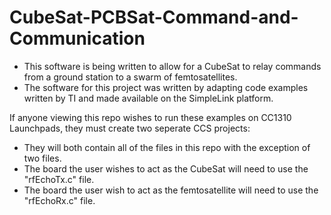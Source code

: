 # CubeSat-PCBSat-Command-and-Communication
- This software is being written to allow for a CubeSat to relay commands from a ground station to a swarm of femtosatellites.
- The software for this project was written by adapting code examples written by TI and made available on the SimpleLink platform.

If anyone viewing this repo wishes to run these examples on CC1310 Launchpads, they must create two seperate CCS projects:
- They will both contain all of the files in this repo with the exception of two files.
- The board the user wishes to act as the CubeSat will need to use the "rfEchoTx.c" file.
- The board the user wish to act as the femtosatellite will need to use the "rfEchoRx.c" file.
